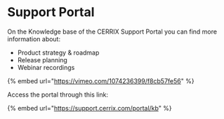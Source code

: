 # Support Portal

On the Knowledge base of the CERRIX Support Portal you can find more information about:

* Product strategy & roadmap
* Release planning
* Webinar recordings

{% embed url="https://vimeo.com/1074236399/f8cb57fe56" %}

Access the portal through this link:

{% embed url="https://support.cerrix.com/portal/kb" %}
